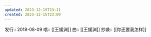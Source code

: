 ```yaml
---
updated: 2023-12-15T23:11
created: 2023-12-15T23:09
---
```

发行:: 2018-08-09
唱:: [[王媛渊]]
曲:: [[王媛渊]]
抄袭:: [[你还要我怎样]]
